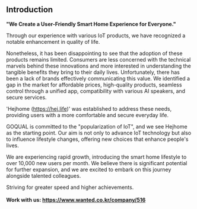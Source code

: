 ## Introduction

<b>"We Create a User-Friendly Smart Home Experience for Everyone."</b>

Through our experience with various IoT products, we have recognized a notable enhancement in quality of life.

Nonetheless, it has been disappointing to see that the adoption of these products remains limited. 
Consumers are less concerned with the technical marvels behind these innovations and more interested in understanding the tangible benefits they bring to their daily lives. Unfortunately, there has been a lack of brands effectively communicating this value. 
We identified a gap in the market for affordable prices, high-quality products, seamless control through a unified app, compatibility with various AI speakers, and secure services.

'Hejhome (https://hej.life)' was established to address these needs, providing users with a more comfortable and secure everyday life.

GOQUAL is committed to the "popularization of IoT", and we see Hejhome as the starting point. 
Our aim is not only to advance IoT technology but also to influence lifestyle changes, offering new choices that enhance people's lives.

We are experiencing rapid growth, introducing the smart home lifestyle to over 10,000 new users per month. 
We believe there is significant potential for further expansion, and we are excited to embark on this journey alongside talented colleagues.

Striving for greater speed and higher achievements.
<br>
<br>
<b>Work with us: https://www.wanted.co.kr/company/516</b>
